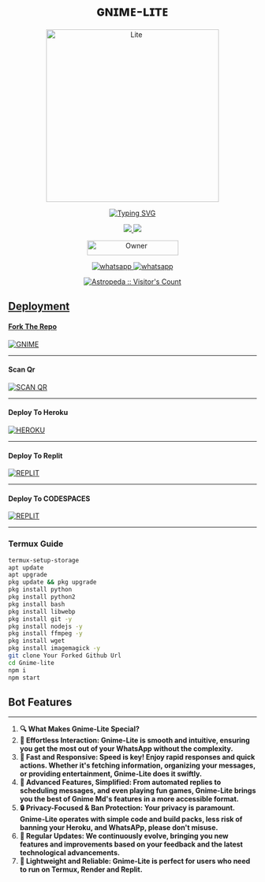 
<h1 align="center">ɢɴɪᴍᴇ-ʟɪᴛᴇ</h1>
</p>
<p align="center">
  <a href="https://gihtub.com/Astropeda">
    <img alt=Lite height="350px" widith="500px" src="https://leadier-umbrellas.000webhostapp.com/botpic.jpg"> 
    </p>
    <p align="center">
<a href="https://git.io/typing-svg"><img src="https://streak-stats.demolab.com?user=Astropeda&theme=dark&hide_border=true&date_format=M%20j%5B%2C%20Y%5D&mode=weekly" alt="Typing SVG" /></a>
  </p>

<p align="center">
  <a href="https://github.com/Astropeda/Gnime-lite/fork">
    <img src="https://img.shields.io/github/forks/Astropeda/Gnime-lite?label=Fork&style=social">
    
    
  <a href="https://github.com/Astropeda/Gnime-lite/stargazers"> 
    <img src="https://img.shields.io/github/stars/Astropeda?style=social">
  </a>

</p>


<p align="center">
<a href="https://github.com/Astropeda"><img title="Owner" src="https://img.shields.io/badge/Owner-Astropeda-black.svg?style=for-the-badge&logo=github" width="185px" height="30"></a>

<p align="center"> 
  <a aria-label="Join our chats" href="https://chat.whatsapp.com/CmY0THcJCUYEGxLJulhcRV" target="_blank">
   <img alt="whatsapp" src="https://img.shields.io/badge/Support Group-25D366?style=for-the-badge&logo=whatsapp&logoColor=white" />
    <a aria-label="Join our chats" href="https://chat.whatsapp.com/KFe2GEMBZ9eI1bpNVotZOW" target="_blank">
   <img alt="whatsapp" src="https://img.shields.io/badge/Public Bot Group-25D366?style=for-the-badge&logo=whatsapp&logoColor=white" />

<p align="center"><img src="https://profile-counter.glitch.me/{Astropeda}/count.svg" alt="Astropeda :: Visitor's Count" /></p>

## **Deployment**
#### Fork The Repo

<a href="https://github.com/Astropeda/Gnime-lite/fork"><img title="GNIME" src="https://img.shields.io/badge/FORK GNIME LITE-h?color=black&style=for-the-badge&logo=stackshare"></a>

---
#### Scan Qr

<a href="https://replit.com/@astromedia0010/GNIME-MD-QR?v=1"><img title="SCAN QR" src="https://img.shields.io/badge/GET SESSION-h?color=black&style=for-the-badge&logo=msi"></a>

---
#### Deploy To Heroku

<a href="https://heroku.com/deploy?template=https://github.com/Astropeda/Gnime-lite"><img title="HEROKU" src="https://img.shields.io/badge/DEPLOY HEROKU-h?color=black&style=for-the-badge&logo=Heroku"></a>

---
#### Deploy To Replit

<a href="https://replit.com/github/Astropeda/Gnime-lite"><img title="REPLIT" src="https://img.shields.io/badge/DEPLOY REPLIT-h?color=black&style=for-the-badge&logo=Replit"></a>

---
#### Deploy To CODESPACES

<a href="https://github.com/codespaces/new"><img title="REPLIT" src="https://img.shields.io/badge/DEPLOY CODESPACES-h?color=black&style=for-the-badge&logo=Github"></a>

---
 ### Termux Guide

 ```bash
termux-setup-storage
apt update
apt upgrade
pkg update && pkg upgrade
pkg install python
pkg install python2
pkg install bash
pkg install libwebp
pkg install git -y
pkg install nodejs -y 
pkg install ffmpeg -y 
pkg install wget
pkg install imagemagick -y
git clone Your Forked Github Url
cd Gnime-lite
npm i
npm start
```

## **Bot Features**
---
1. **🔍 What Makes Gnime-Lite Special?**
2. **🌟 Effortless Interaction: Gnime-Lite is smooth and intuitive, ensuring you get the most out of your WhatsApp without the complexity.**
3. **🚀 Fast and Responsive: Speed is key! Enjoy rapid responses and quick actions. Whether it's fetching information, organizing your messages, or providing entertainment, Gnime-Lite does it swiftly.**
4. **🤖 Advanced Features, Simplified: From automated replies to scheduling messages, and even playing fun games, Gnime-Lite brings you the best of Gnime Md's features in a more accessible format.**
5. **🔒 Privacy-Focused & Ban Protection: Your privacy is paramount. Gnime-Lite operates with simple code and build packs, less risk of banning your Heroku, and WhatsAPp, please don't misuse.**
6. **🔧 Regular Updates: We continuously evolve, bringing you new features and improvements based on your feedback and the latest technological advancements.**
7. **📱 Lightweight and Reliable: Gnime-Lite is perfect for users who need to run on Termux, Render and Replit.**
##